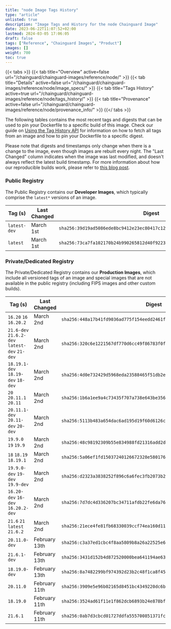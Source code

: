 ```yaml
---
title: "node Image Tags History"
type: "article"
unlisted: true
description: "Image Tags and History for the node Chainguard Image"
date: 2023-06-22T11:07:52+02:00
lastmod: 2024-03-05 17:06:05
draft: false
tags: ["Reference", "Chainguard Images", "Product"]
images: []
weight: 700
toc: true
---
```


{{< tabs >}}
{{< tab title="Overview" active=false url="/chainguard/chainguard-images/reference/node/" >}}
{{< tab title="Details" active=false url="/chainguard/chainguard-images/reference/node/image_specs/" >}}
{{< tab title="Tags History" active=true url="/chainguard/chainguard-images/reference/node/tags_history/" >}}
{{< tab title="Provenance" active=false url="/chainguard/chainguard-images/reference/node/provenance_info/" >}}
{{</ tabs >}}

The following tables contains the most recent tags and digests that can be used to pin your Dockerfile to a specific build of this image. Check our guide on [Using the Tag History API](/chainguard/chainguard-images/using-the-tag-history-api/) for information on how to fetch all tags from an image and how to pin your Dockerfile to a specific digest.

Please note that digests and timestamps only change when there is a change to the image, even though images are rebuilt every night. The "Last Changed" column indicates when the image was last modified, and doesn't always reflect the latest build timestamp. For more information about how our reproducible builds work, please refer to [this blog post](https://www.chainguard.dev/unchained/reproducing-chainguards-reproducible-image-builds).

### Public Registry
The Public Registry contains our **Developer Images**, which typically comprise the `latest*` versions of an image.

| Tag (s)       | Last Changed | Digest                                                                    |
|---------------|--------------|---------------------------------------------------------------------------|
|  `latest-dev` | March 1st    | `sha256:39d19ad5086ede8bc9412e23ec80417c12bf39dfdd175e06eedd82b16527cbeb` |
|  `latest`     | March 1st    | `sha256:73ca7fa102170b24b990265812d40f92233225c438f144b25c3b2b731944541f` |


### Private/Dedicated Registry
The Private/Dedicated Registry contains our **Production Images**, which include all versioned tags of an image and special images that are not available in the public registry (including FIPS images and other custom builds).

| Tag (s)                                        | Last Changed  | Digest                                                                    |
|------------------------------------------------|---------------|---------------------------------------------------------------------------|
|  `16.20` `16` `16.20.2`                        | March 2nd     | `sha256:448a17b41fd9036ad775f154eedd2461f0ee30b5460f9174a7763339e9e95e69` |
|  `21.6-dev` `21.6.2-dev` `latest-dev` `21-dev` | March 2nd     | `sha256:320c6e1221567df770d6cc49f86783f0fefa352072c0b1dfc5cf4a46b9ddbea3` |
|  `18.19.1-dev` `18.19-dev` `18-dev`            | March 2nd     | `sha256:4d0e732429d5968eda23588465f51db2e40af9c747716d770cf3d8cf35585d0f` |
|  `20` `20.11.1` `20.11`                        | March 2nd     | `sha256:1b6a1ee9a4c73435f707a738e643be35616abb594161cfc8771df52371e248e6` |
|  `20.11.1-dev` `20.11-dev` `20-dev`            | March 2nd     | `sha256:5113b483a654dac6ad195d19f60d6126c68e9b70c5b880d4f48009e89451f263` |
|  `19.9.0` `19` `19.9`                          | March 2nd     | `sha256:48c98192309b55e834988fd21316add2d3e38c0e789ffce4d6522fbd868a817f` |
|  `18` `18.19` `18.19.1`                        | March 2nd     | `sha256:5a06ef1fd15037240126672328e580176e9442752166024fa4aed3b47153e971` |
|  `19.9.0-dev` `19-dev` `19.9-dev`              | March 2nd     | `sha256:d2323a3838252f896c6a6fec3fb2073b223bfa06c7bf3b4adb79b1f8a07b843e` |
|  `16.20-dev` `16-dev` `16.20.2-dev`            | March 2nd     | `sha256:7d7dc4d336207bc34711afdb22fe6da765240e2badc52d298984fc69558ec7e5` |
|  `21.6` `21` `latest` `21.6.2`                 | March 2nd     | `sha256:21ece4fe81fb68330039ccf74ea160d113013e060b8279f4c346ca0dad9fe18f` |
|  `20.11.0-dev`                                 | February 13th | `sha256:c3a37ed1cbc4f8aa5809b8a26a22525e670ef64ab274261305d450bed6f0a54a` |
|  `21.6.1-dev`                                  | February 13th | `sha256:3431d152b4d872520000bea641194ae63a680321d6ec07ba59ea11c7a7c458d5` |
|  `18.19.0-dev`                                 | February 13th | `sha256:8a7482299bf974392d23b2c48f1ca8f453f53f01d06f440efd4ed8a8dfe2ae42` |
|  `20.11.0`                                     | February 11th | `sha256:3909e5e96b02165d8451bc4349220dc6bcdd5a1131ec5d12e080d1539a66f0e4` |
|  `18.19.0`                                     | February 11th | `sha256:3524ad61f11e1f862dcb6893b24e878bfa917c6e6ed92935b6fbc5c31b271a3b` |
|  `21.6.1`                                      | February 11th | `sha256:0ab7d3cbcd01727ddfa555700851371fcda4ce95c38cceed10452d14632d55ef` |

